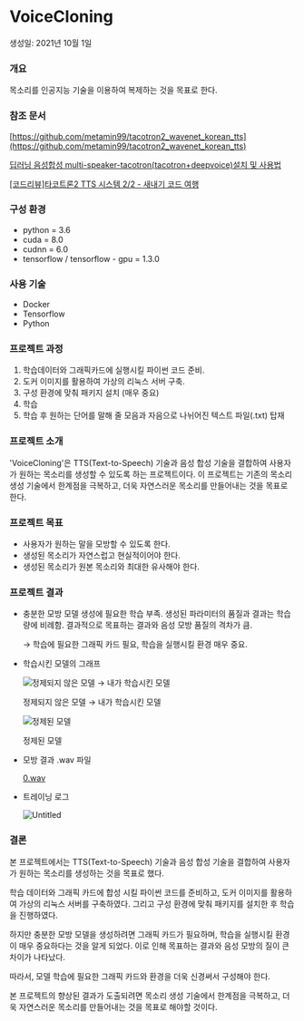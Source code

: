# VoiceCloning

생성일: 2021년 10월 1일

### 개요

목소리를 인공지능 기술을 이용하여 복제하는 것을 목표로 한다. 

### 참조 문서

[https://github.com/metamin99/tacotron2_wavenet_korean_tts](https://github.com/metamin99/tacotron2_wavenet_korean_tts)

[딥러닝 음성합성 multi-speaker-tacotron(tacotron+deepvoice)설치 및 사용법](http://nblog.syszone.co.kr/archives/9416)

[[코드리뷰]타코트론2 TTS 시스템 2/2 - 새내기 코드 여행](https://joungheekim.github.io/2021/04/02/code-review/)

### 구성 환경

- python = 3.6
- cuda = 8.0
- cudnn = 6.0
- tensorflow / tensorflow - gpu = 1.3.0

### 사용 기술

- Docker
- Tensorflow
- Python

### 프로젝트 과정

1. 학습데이터와 그래픽카드에 실행시킬 파이썬 코드 준비.
2. 도커 이미지를 활용하여 가상의 리눅스 서버 구축.
3. 구성 환경에 맞춰 패키지 설치 (매우 중요)
4. 학습
5. 학습 후 원하는 단어를 말해 줄 모음과 자음으로 나뉘어진 텍스트 파일(.txt) 탑재

### 프로젝트 소개

'VoiceCloning'은 TTS(Text-to-Speech) 기술과 음성 합성 기술을 결합하여 사용자가 원하는 목소리를 생성할 수 있도록 하는 프로젝트이다. 이 프로젝트는 기존의 목소리 생성 기술에서 한계점을 극복하고, 더욱 자연스러운 목소리를 만들어내는 것을 목표로 한다.

### 프로젝트 목표

- 사용자가 원하는 말을 모방할 수 있도록 한다.
- 생성된 목소리가 자연스럽고 현실적이어야 한다.
- 생성된 목소리가 원본 목소리와 최대한 유사해야 한다.

### 프로젝트 결과

- 충분한 모방 모델 생성에 필요한 학습 부족. 생성된 파라미터의 품질과 결과는 학습 량에 비례함. 결과적으로 목표하는 결과와 음성 모방 품질의 격차가 큼.
    
    → 학습에 필요한 그래픽 카드 필요, 학습을 실행시킬 환경 매우 중요.
    
- 학습시킨 모델의 그래프
    
    ![정제되지 않은 모델 → 내가 학습시킨 모델](VoiceCloning%206deedd2e55fc4d43a8d19c82ccd45a26/align-0.png)
    
    정제되지 않은 모델 → 내가 학습시킨 모델
    
    ![정제된 모델](VoiceCloning%206deedd2e55fc4d43a8d19c82ccd45a26/%25E1%2584%2586%25E1%2585%25A9%25E1%2586%25A8%25E1%2584%2591%25E1%2585%25AD%25E1%2584%2580%25E1%2585%25A7%25E1%2586%25AF%25E1%2584%2580%25E1%2585%25AA.png)
    
    정제된 모델
    
- 모방 결과 .wav 파일
    
    [0.wav](VoiceCloning%206deedd2e55fc4d43a8d19c82ccd45a26/0.wav)
    
- 트레이닝 로그
    
    ![Untitled](VoiceCloning%206deedd2e55fc4d43a8d19c82ccd45a26/Untitled.png)
    

### 결론

본 프로젝트에서는 TTS(Text-to-Speech) 기술과 음성 합성 기술을 결합하여 사용자가 원하는 목소리를 생성하는 것을 목표로 했다. 

학습 데이터와 그래픽 카드에 합성 시킬 파이썬 코드를 준비하고, 도커 이미지를 활용하여 가상의 리눅스 서버를 구축하였다. 그리고 구성 환경에 맞춰 패키지를 설치한 후 학습을 진행하였다.

하지만 충분한 모방 모델을 생성하려면 그래픽 카드가 필요하며, 학습을 실행시킬 환경이 매우 중요하다는 것을 알게 되었다. 이로 인해 목표하는 결과와 음성 모방의 질이 큰 차이가 나타났다. 

따라서, 모델 학습에 필요한 그래픽 카드와 환경을 더욱 신경써서 구성해야 한다.

본 프로젝트의 향상된 결과가 도출되려면 목소리 생성 기술에서 한계점을 극복하고, 더욱 자연스러운 목소리를 만들어내는 것을 목표로 해야할 것이다.
